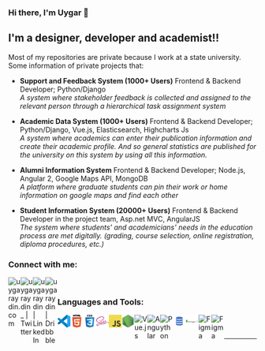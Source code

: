 ### Hi there, I'm Uygar 👋

## I'm a designer, developer and academist!!

Most of my repositories are private because I work at a state university. Some information of private projects that:

- **Support and Feedback System (1000+ Users)** Frontend & Backend Developer; Python/Django<br />
  <em>A system where stakeholder feedback is collected and assigned to the relevant person through a hierarchical task assignment system</em>

- **Academic Data System (1000+ Users)** Frontend & Backend Developer; Python/Django, Vue.js, Elasticsearch, Highcharts Js<br />
  <em>A system where academics can enter their publication information and create their academic profile. And so general statistics are published for the university on this system by using all this information. </em>

- **Alumni Information System** Frontend & Backend Developer; Node.js, Angular 2, Google Maps API, MongoDB<br />
  <em>A platform where graduate students can pin their work or home information on google maps and find each other</em>

- **Student Information System (20000+ Users)** Frontend & Backend Developer in the project team, Asp.net MVC, AngularJS<br />
  <em>The system where students' and academicians' needs in the education process are met digitally. (grading, course selection, online registration, diploma procedures, etc.)</em>

### Connect with me:

[<img align="left" alt="uygaraydin.com" width="25px" src="https://user-images.githubusercontent.com/7466686/146691665-60fb62fb-efad-479f-b844-1e41912f5b3d.png" />][website]
[<img align="left" alt="uygaraydin_ | Twitter" width="25px" src="https://user-images.githubusercontent.com/7466686/146691661-3fa9c0bf-d47b-4cd5-b3f0-67a082544b6d.png" />][twitter]
[<img align="left" alt="uygaraydin | LinkedIn" width="25px" src="https://user-images.githubusercontent.com/7466686/146691656-b2fe18c4-6fa2-43eb-aa32-0be8847ab624.png" />][linkedin]
[<img align="left" alt="uygaraydin | Dribbble" width="25px" src="https://user-images.githubusercontent.com/7466686/146691662-b448e2d2-336f-4d44-9104-1c6fc58c595e.png" />][dribbble]

<br />

### Languages and Tools:

<img align="left" alt="Visual Studio Code" width="26px" src="https://raw.githubusercontent.com/github/explore/80688e429a7d4ef2fca1e82350fe8e3517d3494d/topics/visual-studio-code/visual-studio-code.png" />
<img align="left" alt="HTML5" width="26px" src="https://raw.githubusercontent.com/github/explore/80688e429a7d4ef2fca1e82350fe8e3517d3494d/topics/html/html.png" />
<img align="left" alt="CSS3" width="26px" src="https://raw.githubusercontent.com/github/explore/80688e429a7d4ef2fca1e82350fe8e3517d3494d/topics/css/css.png" />
<img align="left" alt="Sass" width="26px" src="https://raw.githubusercontent.com/github/explore/80688e429a7d4ef2fca1e82350fe8e3517d3494d/topics/sass/sass.png" />
<img align="left" alt="JavaScript" width="26px" src="https://raw.githubusercontent.com/github/explore/80688e429a7d4ef2fca1e82350fe8e3517d3494d/topics/javascript/javascript.png" />
<img align="left" alt="Node.js" width="26px" src="https://raw.githubusercontent.com/github/explore/80688e429a7d4ef2fca1e82350fe8e3517d3494d/topics/nodejs/nodejs.png" />
<img align="left" alt="Vue.js" width="26px" src="https://user-images.githubusercontent.com/7466686/146679264-1e1ca891-294f-4ff8-9830-2cea1532fbc1.png" />
<img align="left" alt="Angular" width="26px" src="https://user-images.githubusercontent.com/7466686/146679319-3af492e4-81fe-4927-9c32-2ae9148c7f03.png" />
<img align="left" alt="Python" width="26px" src="https://user-images.githubusercontent.com/7466686/146679367-71ba662c-f3a5-47ef-9850-e3a9e5e83385.png" />
<img align="left" alt="SQL" width="26px" src="https://raw.githubusercontent.com/github/explore/80688e429a7d4ef2fca1e82350fe8e3517d3494d/topics/sql/sql.png" />
<img align="left" alt="MongoDB" width="26px" src="https://raw.githubusercontent.com/github/explore/80688e429a7d4ef2fca1e82350fe8e3517d3494d/topics/mongodb/mongodb.png" />
<img align="left" alt="Figma" width="26px" src="https://user-images.githubusercontent.com/7466686/146679500-0dd8bfd0-a09e-4a90-b7f9-accf36a85d27.png" />
<img align="left" alt="Figma" width="26px" src="https://user-images.githubusercontent.com/7466686/146679506-c8fa36d4-690c-496c-9358-be8d7bdcea97.png" />

<br />
<br />

---

[website]: https://uygaraydin.com
[twitter]: https://twitter.com/uygaraydin_
[linkedin]: https://linkedin.com/in/uygar-aydin
[dribbble]: https://dribbble.com/uygaraydin
